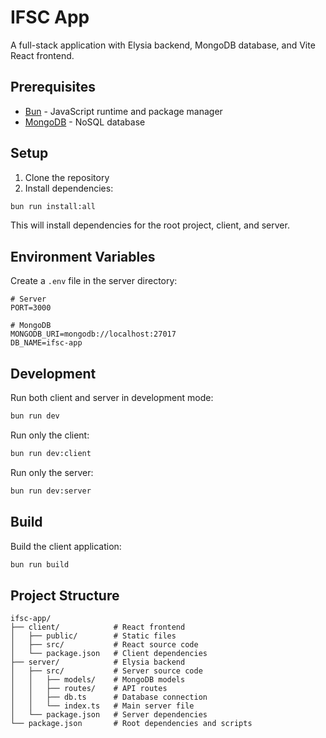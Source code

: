 # IFSC App

A full-stack application with Elysia backend, MongoDB database, and Vite React frontend.

## Prerequisites

- [Bun](https://bun.sh/) - JavaScript runtime and package manager
- [MongoDB](https://www.mongodb.com/try/download/community) - NoSQL database

## Setup

1. Clone the repository
2. Install dependencies:

```bash
bun run install:all
```

This will install dependencies for the root project, client, and server.

## Environment Variables

Create a `.env` file in the server directory:

```env
# Server
PORT=3000

# MongoDB
MONGODB_URI=mongodb://localhost:27017
DB_NAME=ifsc-app
```

## Development

Run both client and server in development mode:

```bash
bun run dev
```

Run only the client:

```bash
bun run dev:client
```

Run only the server:

```bash
bun run dev:server
```

## Build

Build the client application:

```bash
bun run build
```

## Project Structure

```
ifsc-app/
├── client/            # React frontend
│   ├── public/        # Static files
│   ├── src/           # React source code
│   └── package.json   # Client dependencies
├── server/            # Elysia backend
│   ├── src/           # Server source code
│   │   ├── models/    # MongoDB models
│   │   ├── routes/    # API routes
│   │   ├── db.ts      # Database connection
│   │   └── index.ts   # Main server file
│   └── package.json   # Server dependencies
└── package.json       # Root dependencies and scripts
``` 